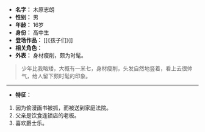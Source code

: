 
- **名字：** 木原志朗
- **性别：** 男
- **年龄：** 16岁
- **身份：** 高中生
- **登场作品：** [[《孩子们》]]
- **相关角色：** 
- **外表：** 身材瘦削，颇为时髦。

> 少年比我略矮，大概有一米七，身材瘦削，头发自然地竖着，看上去很帅气，给人留下颇时髦的印象。

---

- **特征：** 
1. 因为偷漫画书被抓，而被送到家庭法院。
2. 父亲是饮食连锁店的老板。
3. 喜欢爵士乐。
